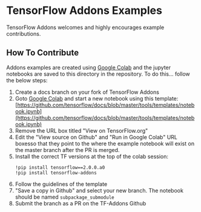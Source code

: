 # TensorFlow Addons Examples

TensorFlow Addons welcomes and highly encourages example contributions.


## How To Contribute

Addons examples are created using [Google Colab](https://colab.research.google.com/) 
and the jupyter notebooks are saved to this directory in the repository. To do 
this... follow the below steps:

1. Create a docs branch on your fork of TensorFlow Addons
2. Goto [Google Colab](https://colab.research.google.com/) and start a new 
notebook using this template:
[https://github.com/tensorflow/docs/blob/master/tools/templates/notebook.ipynb](https://github.com/tensorflow/docs/blob/master/tools/templates/notebook.ipynb)
3. Remove the URL box titled "View on TensorFlow.org"
8. Edit the "View source on Github" and "Run in Google Colab" URL boxesso that 
they point to the where the example notebook will exist on the master branch 
after the PR is merged.
4. Install the correct TF versions at the top of the colab session:
    ```
    !pip install tensorflow==2.0.0.a0
    !pip install tensorflow-addons
    ```
5. Follow the guidelines of the template
6. "Save a copy in Github" and select your new branch. The notebook should be 
named `subpackage_submodule`
7. Submit the branch as a PR on the TF-Addons Github
